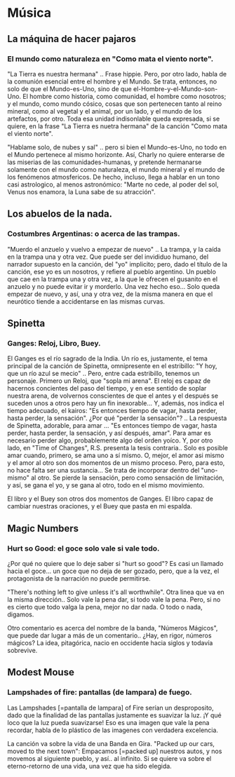 # Música

## La máquina de hacer pajaros

### El mundo como naturaleza en "Como mata el viento norte". 

"La Tierra es nuestra hermana" .. Frase hippie. Pero, por otro lado, habla de la comunión esencial entre el hombre y el Mundo. Se trata, entonces, no solo de que el Mundo-es-Uno, sino de que el-Hombre-y-el-Mundo-son-Uno. El hombre como historia, como comunidad, el hombre como nosotros; y el mundo, como mundo cósico, cosas que son pertenecen tanto al reino mineral, como al vegetal y el animal, por un lado, y el mundo de los artefactos, por otro. Toda esa unidad indisonlable queda expresada, si se quiere, en la frase "La Tierra es nuetra hermana" de la canción "Como mata el viento norte". 

"Hablame solo, de nubes y sal" .. pero si bien el Mundo-es-Uno, no todo en el Mundo pertenece al mismo horizonte. Así, Charly no quiere enterarse de las miserias de las comunidades-humanas, y pretende hermanarse solamente con el mundo como naturaleza, el mundo mineral y el mundo de los fenómenos atmosfericos. De hecho, incluso, llega a hablar en un tono casi astrologico, al menos astronómico: "Marte no cede, al poder del sol, Venus nos enamora, la Luna sabe de su atracción". 

## Los abuelos de la nada. 

### Costumbres Argentinas: o acerca de las trampas. 

"Muerdo el anzuelo y vuelvo a empezar de nuevo" .. La trampa, y la caída en la trampa una y otra vez. Que puede ser del invididuo humano, del narrador supuesto en la canción, del "yo" implicito; pero, dado el título de la canción, ese yo es un nosotros, y refiere al pueblo argentino. Un pueblo que cae en la trampa una y otra vez, a la que le ofrecen el gusanito en el anzuelo y no puede evitar ir y morderlo. Una vez hecho eso... Solo queda empezar de nuevo, y así, una y otra vez, de la misma manera en que el neurótico tiende a accidentarse en las mismas curvas. 

## Spinetta

### Ganges: Reloj, Libro, Buey. 

El Ganges es el río sagrado de la India. Un río es, justamente, el tema principal de la canción de Spinetta, omnipresente en el estribillo: "Y hoy, que un río azul se mecio" .. Pero, entre cada estribillo, tenemos un personaje. Primero un Reloj, que "sopla mi arena". El reloj es capaz de hacernos concientes del paso del tiempo, y en ese sentido de soplar nuestra arena, de volvernos conscientes de que el antes y el después se suceden unos a otros pero hay un fin inexorable... Y, además, nos indica el tiempo adecuado, el kairos: "Es entonces tiempo de vagar, hasta perder, hasta perder, la sensación". ¿Por qué "perder la sensación"? .. La respuesta de Spinetta, adorable, para amar ... "Es entonces tiempo de vagar, hasta perder, hasta perder, la sensación, y así después, amar". Para amar es necesario perder algo, probablemente algo del orden yoíco. Y, por otro lado, en "Time of Changes", R.S. presenta la tesis contraria.. Solo es posible amar cuando, primero, se ama uno a sí mismo. O, mejor, el amor asi mismo y el amor al otro son dos momentos de un mismo proceso. Pero, para esto, no hace falta ser una sustancia... Se trata de incorporar dentro del "uno-mismo" al otro. Se pierde la sensación, pero como sensación de limitación, y así, se gana el yo, y se gana al otro, todo en el mismo movimiento. 

El libro y el Buey son otros dos momentos de Ganges. El libro capaz de cambiar nuestras oraciones, y el Buey que pasta en mi espalda. 

## Magic Numbers

### Hurt so Good: el goce solo vale si vale todo. 

¿Por qué no quiere que lo deje saber si "hurt so good"? Es casi un llamado hacia el goce... un goce que no deja de ser gozado, pero, que a la vez, el protagonista de la narración no puede permitirse. 

"There's nothing left to give unless it's all worthwhile". Otra linea que va en la misma dirección.. Solo vale la pena dar, si todo vale la pena. Pero, si no es cierto que todo valga la pena, mejor no dar nada. O todo o nada, digamos. 

Otro comentario es acerca del nombre de la banda, "Números Mágicos", que puede dar lugar a más de un comentario.. ¿Hay, en rigor, números mágicos? La idea, pitagórica, nacio en occidente hacia siglos y todavía sobrevive. 

## Modest Mouse

### Lampshades of fire: pantallas (de lampara) de fuego. 

Las Lampshades [=pantalla de lampara] of Fire serían un desproposito, dado que la finalidad de las pantallas justamente es suavizar la luz. ¡Y qué loco que la luz pueda suavizarse! Eso es una imagen que vale la pena recordar, habla de lo plástico de las imagenes con verdadera excelencia. 

La canción va sobre la vida de una Banda en Gira. "Packed up our cars, moved to the next town": Empacamos [=packed up] nuestros autos, y nos movemos al siguiente pueblo, y así.. al infinito. Si se quiere va sobre el eterno-retorno de una vida, una vez que ha sido elegida. 



